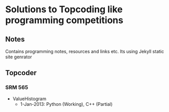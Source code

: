 Solutions to Topcoding like programming competitions
====================================================

Notes
-----
Contains programming notes, resources and links etc. Its using Jekyll static site genrator

Topcoder
--------
### SRM 565
  * ValueHistogram 
    * 1-Jan-2013: Python (Working), C++ (Partial)   